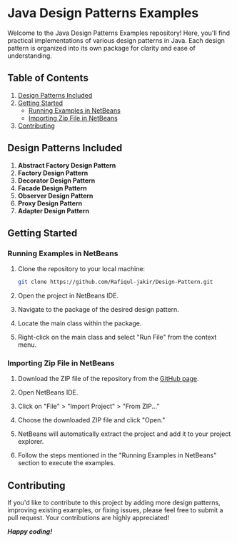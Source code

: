 # Java Design Patterns Examples

Welcome to the Java Design Patterns Examples repository! Here, you'll find practical implementations of various design patterns in Java. Each design pattern is organized into its own package for clarity and ease of understanding.

## Table of Contents

1. [Design Patterns Included](#design-patterns-included)
2. [Getting Started](#getting-started)
    - [Running Examples in NetBeans](#running-examples-in-netbeans)
    - [Importing Zip File in NetBeans](#importing-zip-file-in-netbeans)
3. [Contributing](#contributing)


## Design Patterns Included

1. **Abstract Factory Design Pattern**
2. **Factory Design Pattern**
3. **Decorator Design Pattern**
4. **Facade Design Pattern**
5. **Observer Design Pattern**
6. **Proxy Design Pattern**
7. **Adapter Design Pattern**

## Getting Started

### Running Examples in NetBeans

1. Clone the repository to your local machine:

    ```bash
    git clone https://github.com/Rafiqul-jakir/Design-Pattern.git
    ```

2. Open the project in NetBeans IDE.

3. Navigate to the package of the desired design pattern.

4. Locate the main class within the package.

5. Right-click on the main class and select "Run File" from the context menu.

### Importing Zip File in NetBeans

1. Download the ZIP file of the repository from the [GitHub page](https://github.com/Rafiqul-jakir/Design-Pattern).

2. Open NetBeans IDE.

3. Click on "File" > "Import Project" > "From ZIP..."

4. Choose the downloaded ZIP file and click "Open."

5. NetBeans will automatically extract the project and add it to your project explorer.

6. Follow the steps mentioned in the "Running Examples in NetBeans" section to execute the examples.

## Contributing

If you'd like to contribute to this project by adding more design patterns, improving existing examples, or fixing issues, please feel free to submit a pull request. Your contributions are highly appreciated!

***Happy coding!***
